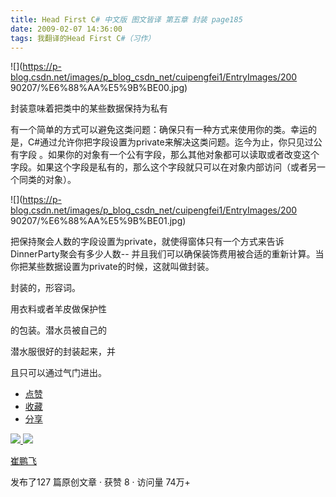 ```yaml
---
title: Head First C# 中文版 图文皆译 第五章 封装 page185
date: 2009-02-07 14:36:00
tags: 我翻译的Head First C#（习作）
---
```

![](https://p-blog.csdn.net/images/p_blog_csdn_net/cuipengfei1/EntryImages/200
90207/%E6%88%AA%E5%9B%BE00.jpg)

封装意味着把类中的某些数据保持为私有

有一个简单的方式可以避免这类问题：确保只有一种方式来使用你的类。幸运的是，C#通过允许你把字段设置为private来解决这类问题。迄今为止，你只见过公有字段
。如果你的对象有一个公有字段，那么其他对象都可以读取或者改变这个字段。如果这个字段是私有的，那么这个字段就只可以在对象内部访问（或者另一个同类的对象）。

![](https://p-blog.csdn.net/images/p_blog_csdn_net/cuipengfei1/EntryImages/200
90207/%E6%88%AA%E5%9B%BE01.jpg)

把保持聚会人数的字段设置为private，就使得窗体只有一个方式来告诉DinnerParty聚会有多少人数--
并且我们可以确保装饰费用被合适的重新计算。当你把某些数据设置为private的时候，这就叫做封装。

封装的，形容词。

用衣料或者羊皮做保护性

的包装。潜水员被自己的

潜水服很好的封装起来，并

且只可以通过气门进出。

  * [ 点赞  ](javascript:;)
  * [ 收藏  ](javascript:;)
  * [ 分享 ](javascript:;)

[ ![](https://profile.csdnimg.cn/5/2/5/3_cuipengfei1)
![](https://g.csdnimg.cn/static/user-reg-year/1x/11.png)
](https://blog.csdn.net/cuipengfei1)

[ 崔鹏飞 ](https://blog.csdn.net/cuipengfei1)

发布了127 篇原创文章  ·  获赞 8  ·  访问量 74万+

